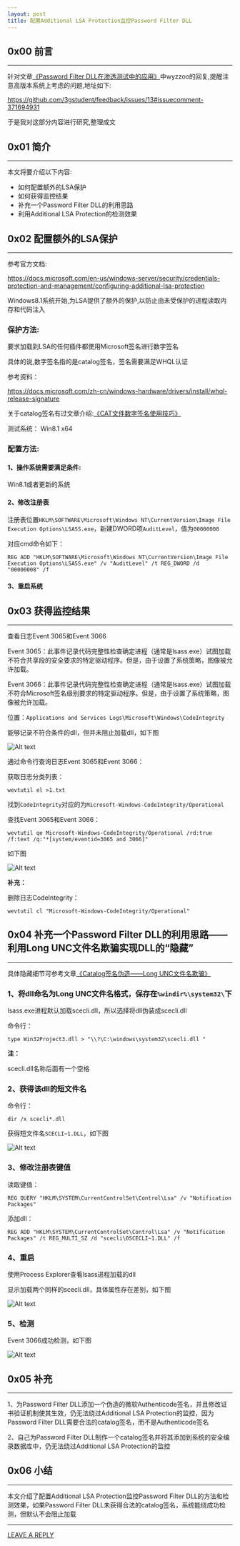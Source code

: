```yaml
---
layout: post
title: 配置Additional LSA Protection监控Password Filter DLL
---
```



## 0x00 前言
---

针对文章[《Password Filter DLL在渗透测试中的应用》](https://3gstudent.github.io/Password-Filter-DLL%E5%9C%A8%E6%B8%97%E9%80%8F%E6%B5%8B%E8%AF%95%E4%B8%AD%E7%9A%84%E5%BA%94%E7%94%A8/)中wyzzoo的回复,提醒注意高版本系统上考虑的问题,地址如下:

https://github.com/3gstudent/feedback/issues/13#issuecomment-371694931

于是我对这部分内容进行研究,整理成文

## 0x01 简介
---

本文将要介绍以下内容:

- 如何配置额外的LSA保护
- 如何获得监控结果
- 补充一个Password Filter DLL的利用思路
- 利用Additional LSA Protection的检测效果

## 0x02 配置额外的LSA保护
---

参考官方文档:

https://docs.microsoft.com/en-us/windows-server/security/credentials-protection-and-management/configuring-additional-lsa-protection

Windows8.1系统开始,为LSA提供了额外的保护,以防止由未受保护的进程读取内存和代码注入

### 保护方法:

要求加载到LSA的任何插件都使用Microsoft签名进行数字签名


具体的说,数字签名指的是catalog签名，签名需要满足WHQL认证

参考资料：

https://docs.microsoft.com/zh-cn/windows-hardware/drivers/install/whql-release-signature

关于catalog签名有过文章介绍:[《CAT文件数字签名使用技巧》](https://3gstudent.github.io/CAT%E6%96%87%E4%BB%B6%E6%95%B0%E5%AD%97%E7%AD%BE%E5%90%8D%E4%BD%BF%E7%94%A8%E6%8A%80%E5%B7%A7/)


测试系统： Win8.1 x64

### 配置方法:

#### 1、操作系统需要满足条件:

Win8.1或者更新的系统

#### 2、修改注册表

注册表位置`HKLM\SOFTWARE\Microsoft\Windows NT\CurrentVersion\Image File Execution Options\LSASS.exe`，新建DWORD项`AuditLevel`，值为`00000008`

对应cmd命令如下：

```
REG ADD "HKLM\SOFTWARE\Microsoft\Windows NT\CurrentVersion\Image File Execution Options\LSASS.exe" /v "AuditLevel" /t REG_DWORD /d "00000008" /f
```

#### 3、重启系统


## 0x03 获得监控结果
---

查看日志Event 3065和Event 3066

Event 3065：此事件记录代码完整性检查确定进程（通常是lsass.exe）试图加载不符合共享段的安全要求的特定驱动程序。但是，由于设置了系统策略，图像被允许加载。

Event 3066：此事件记录代码完整性检查确定进程（通常是lsass.exe）试图加载不符合Microsoft签名级别要求的特定驱动程序。但是，由于设置了系统策略，图像被允许加载。


位置：`Applications and Services Logs\Microsoft\Windows\CodeIntegrity`

能够记录不符合条件的dll，但并未阻止加载dll，如下图

![Alt text](https://raw.githubusercontent.com/3gstudent/BlogPic/master/2018-3-12/2-1.png)

通过命令行查询日志Event 3065和Event 3066：

获取日志分类列表：

```
wevtutil el >1.txt
```

找到`CodeIntegrity`对应的为`Microsoft-Windows-CodeIntegrity/Operational`

查找Event 3065和Event 3066：

```
wevtutil qe Microsoft-Windows-CodeIntegrity/Operational /rd:true /f:text /q:"*[system/eventid=3065 and 3066]"
```

如下图

![Alt text](https://raw.githubusercontent.com/3gstudent/BlogPic/master/2018-3-12/2-2.png)

**补充：**

删除日志CodeIntegrity：

```
wevtutil cl "Microsoft-Windows-CodeIntegrity/Operational"
```

## 0x04 补充一个Password Filter DLL的利用思路——利用Long UNC文件名欺骗实现DLL的“隐藏”
---

具体隐藏细节可参考文章[《Catalog签名伪造——Long UNC文件名欺骗》](https://3gstudent.github.io/Catalog%E7%AD%BE%E5%90%8D%E4%BC%AA%E9%80%A0-Long-UNC%E6%96%87%E4%BB%B6%E5%90%8D%E6%AC%BA%E9%AA%97/)

### 1、将dll命名为Long UNC文件名格式，保存在`%windir%\system32\`下

lsass.exe进程默认加载scecli.dll，所以选择将dll伪装成scecli.dll

命令行：

```
type Win32Project3.dll > "\\?\C:\windows\system32\scecli.dll "
```

**注：**

scecli.dll名称后面有一个空格


### 2、获得该dll的短文件名

命令行：

```
dir /x scecli*.dll
```

获得短文件名`SCECLI~1.DLL`，如下图

![Alt text](https://raw.githubusercontent.com/3gstudent/BlogPic/master/2018-3-12/3-1.png)

### 3、修改注册表键值

读取键值：

```
REG QUERY "HKLM\SYSTEM\CurrentControlSet\Control\Lsa" /v "Notification Packages"
```

添加dll：

```
REG ADD "HKLM\SYSTEM\CurrentControlSet\Control\Lsa" /v "Notification Packages" /t REG_MULTI_SZ /d "scecli\0SCECLI~1.DLL" /f
```

### 4、重启

使用Process Explorer查看lsass进程加载的dll

显示加载两个同样的scecli.dll，具体属性存在差别，如下图

![Alt text](https://raw.githubusercontent.com/3gstudent/BlogPic/master/2018-3-12/3-2.png)

### 5、检测

Event 3066成功检测，如下图

![Alt text](https://raw.githubusercontent.com/3gstudent/BlogPic/master/2018-3-12/3-3.png)

## 0x05 补充
---

1、为Password Filter DLL添加一个伪造的微软Authenticode签名，并且修改证书验证机制使其生效，仍无法绕过Additional LSA Protection的监控，因为Password Filter DLL需要合法的catalog签名，而不是Authenticode签名

2、自己为Password Filter DLL制作一个catalog签名并将其添加到系统的安全编录数据库中，仍无法绕过Additional LSA Protection的监控


## 0x06 小结
---

本文介绍了配置Additional LSA Protection监控Password Filter DLL的方法和检测效果，如果Password Filter DLL未获得合法的catalog签名，系统能绕成功检测，但默认不会阻止加载


---


[LEAVE A REPLY](https://github.com/3gstudent/feedback/issues/new)





